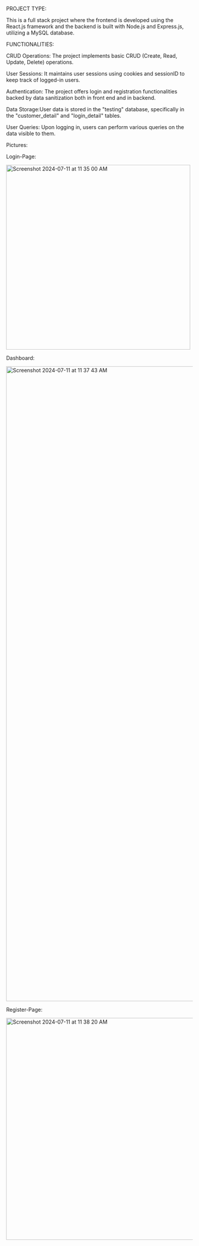 PROJECT TYPE:

This is a full stack project where the frontend is developed using the React.js framework and the backend is built with Node.js and Express.js, utilizing a MySQL database.

FUNCTIONALITIES:

CRUD Operations: The project implements basic CRUD (Create, Read, Update, Delete) operations.

User Sessions: It maintains user sessions using cookies and sessionID to keep track of logged-in users.

Authentication: The project offers login and registration functionalities backed by data sanitization both in front end and in backend.

Data Storage:User data is stored in the "testing" database, specifically in the "customer_detail" and "login_detail" tables.<br>


User Queries: Upon logging in, users can perform various queries on the data visible to them.


Pictures:

Login-Page:

<img width="497" alt="Screenshot 2024-07-11 at 11 35 00 AM" src="https://github.com/DebarghaNath/NIC_INTERNSHIP_PROJECT/assets/171590877/b74982dd-9e33-49b1-8987-9400e41cf6be">

Dashboard:

<img width="1708" alt="Screenshot 2024-07-11 at 11 37 43 AM" src="https://github.com/DebarghaNath/NIC_INTERNSHIP_PROJECT/assets/171590877/f7a75cfb-7a7e-45b2-9e37-3e3963d68e12">


Register-Page:

<img width="597" alt="Screenshot 2024-07-11 at 11 38 20 AM" src="https://github.com/DebarghaNath/NIC_INTERNSHIP_PROJECT/assets/171590877/b384fc0d-58b9-47e9-99dd-6771214ac33c">


